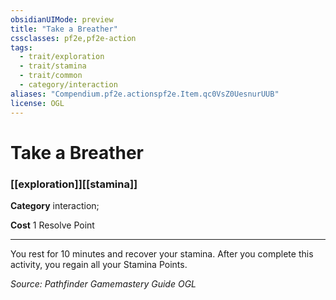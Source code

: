```yaml
---
obsidianUIMode: preview
title: "Take a Breather"
cssclasses: pf2e,pf2e-action
tags:
  - trait/exploration
  - trait/stamina
  - trait/common
  - category/interaction
aliases: "Compendium.pf2e.actionspf2e.Item.qc0VsZ0UesnurUUB"
license: OGL
---
```

# Take a Breather

### [[exploration]][[stamina]]

**Category** interaction; 




**Cost** 1 Resolve Point

* * *

You rest for 10 minutes and recover your stamina. After you complete this activity, you regain all your Stamina Points.

*Source: Pathfinder Gamemastery Guide*
*OGL*
